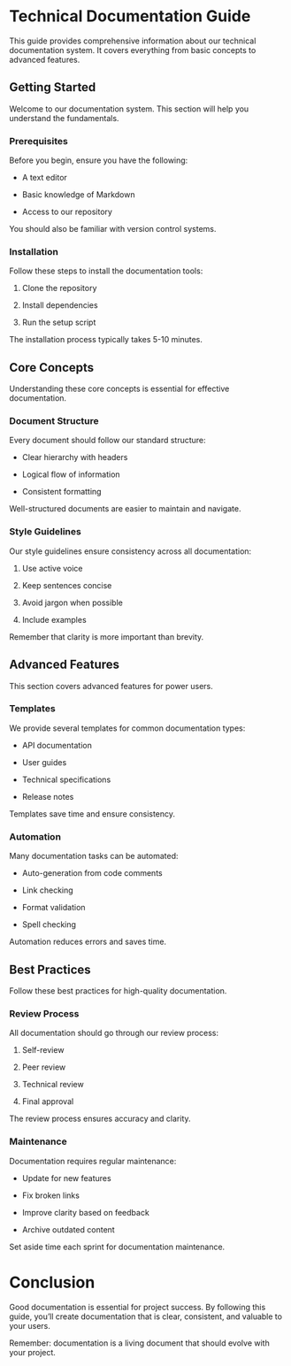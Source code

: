 # Technical Documentation Guide

This guide provides comprehensive information about our technical documentation system.
It covers everything from basic concepts to advanced features.

## Getting Started

Welcome to our documentation system.
This section will help you understand the fundamentals.

### Prerequisites

Before you begin, ensure you have the following:
- A text editor

- Basic knowledge of Markdown

- Access to our repository

You should also be familiar with version control systems.

### Installation

Follow these steps to install the documentation tools:

1. Clone the repository

2. Install dependencies

3. Run the setup script

The installation process typically takes 5-10 minutes.

## Core Concepts

Understanding these core concepts is essential for effective documentation.

### Document Structure

Every document should follow our standard structure:
- Clear hierarchy with headers

- Logical flow of information

- Consistent formatting

Well-structured documents are easier to maintain and navigate.

### Style Guidelines

Our style guidelines ensure consistency across all documentation:

1. Use active voice

2. Keep sentences concise

3. Avoid jargon when possible

4. Include examples

Remember that clarity is more important than brevity.

## Advanced Features

This section covers advanced features for power users.

### Templates

We provide several templates for common documentation types:
- API documentation

- User guides

- Technical specifications

- Release notes

Templates save time and ensure consistency.

### Automation

Many documentation tasks can be automated:
- Auto-generation from code comments

- Link checking

- Format validation

- Spell checking

Automation reduces errors and saves time.

## Best Practices

Follow these best practices for high-quality documentation.

### Review Process

All documentation should go through our review process:
1. Self-review

2. Peer review

3. Technical review

4. Final approval

The review process ensures accuracy and clarity.

### Maintenance

Documentation requires regular maintenance:
- Update for new features

- Fix broken links

- Improve clarity based on feedback

- Archive outdated content

Set aside time each sprint for documentation maintenance.

# Conclusion

Good documentation is essential for project success.
By following this guide, you’ll create documentation that is clear, consistent, and
valuable to your users.

Remember: documentation is a living document that should evolve with your project.
